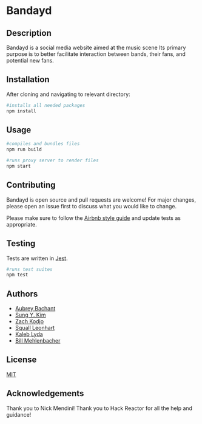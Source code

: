 # Bandayd
## Description
Bandayd is a social media website aimed at the music scene
Its primary purpose is to better facilitate interaction between bands, their fans, and potential new fans.

## Installation
After cloning and navigating to relevant directory:

```bash
#installs all needed packages
npm install
```

## Usage

```bash
#compiles and bundles files
npm run build

#runs proxy server to render files
npm start
```

## Contributing
Bandayd is open source and pull requests are welcome! For major changes, please open an issue first to discuss what you would like to change.

Please make sure to follow the [Airbnb style guide](https://github.com/airbnb/javascript) and update tests as appropriate.

## Testing
Tests are written in [Jest](https://jestjs.io/).

```bash
#runs test suites
npm test
```

## Authors
* [Aubrey Bachant](https://github.com/abachant)
* [Sung Y. Kim](https://github.com/tetron225)
* [Zach Kodjo](https://github.com/kodjoz)
* [Squall Leonhart](https://github.com/tspr0tege)
* [Kaleb Lyda](https://github.com/kalebal)
* [Bill Mehlenbacher](https://github.com/BillMehlenbacher)

## License
[MIT](https://choosealicense.com/licenses/mit/)

## Acknowledgements
Thank you to Nick Mendini!
Thank you to Hack Reactor for all the help and guidance!
